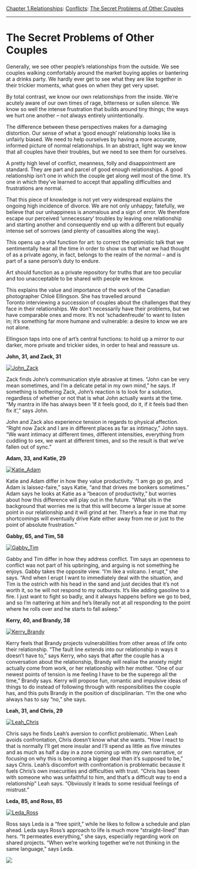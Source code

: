 [Chapter 1.Relationships](https://www.theschooloflife.com/thebookoflife/category/relationships/): [Conflicts](https://www.theschooloflife.com/thebookoflife/category/relationships/conflicts/): [The Secret Problems of Other Couples](https://www.theschooloflife.com/thebookoflife/the-secret-problems-of-other-couples/)

* * *

# The Secret Problems of Other Couples

Generally, we see other people’s relationships from the outside. We see couples walking comfortably around the market buying apples or bantering at a drinks party. We hardly ever get to see what they are like together in their trickier moments, what goes on when they get very upset.

By total contrast, we know our own relationships from the inside. We’re acutely aware of our own times of rage, bitterness or sullen silence. We know so well the intense frustration that builds around tiny things; the ways we hurt one another – not always entirely unintentionally.

The difference between these perspectives makes for a damaging distortion. Our sense of what a ‘good enough’ relationship looks like is unfairly biased. We need to help ourselves by having a more accurate, informed picture of normal relationships. In an abstract, light way we know that all couples have their troubles, but we need to see them for ourselves.

A pretty high level of conflict, meanness, folly and disappointment are standard. They are part and parcel of good enough relationships. A good relationship isn’t one in which the couple get along well most of the time. It’s one in which they’ve learned to accept that appalling difficulties and frustrations are normal.

That this piece of knowledge is not yet very widespread explains the ongoing high incidence of divorce. We are not only unhappy; fatefully, we believe that our unhappiness is anomalous&nbsp;and a sign of error. We therefore escape our perceived ‘unnecessary’ troubles by leaving one relationship and starting another and consequently&nbsp;end up with a different but equally intense set of sorrows (and plenty of casualties along the way).

This opens up a vital function for art: to correct the optimistic talk&nbsp;that&nbsp;we sentimentally hear all the time&nbsp;in order to show us that what we had thought of as a private agony, in fact, belongs to the realm of the normal – and is part of a sane person’s duty to endure.

Art should function as a private repository for truths that are too peculiar and too unacceptable to be shared with people we know.

This explains the value and importance of the work of the Canadian photographer Chloë Ellingson. She has travelled around Toronto&nbsp;interviewing a succession of couples about the challenges that they face in their relationships. We don’t necessarily have their problems, but we have comparable ones and more. It’s not ‘schadenfreude’ to want to listen in; it’s something far more humane and vulnerable: a desire to know we are not alone.

Ellingson taps into one of art’s central functions: to hold up a mirror to our darker, more private and trickier sides, in order to heal and reassure us.

**John, 31, and Zack, 31**

[![John_Zack](https://www.theschooloflife.com/thebookoflife/wp-content/uploads/2015/01/John_Zack.jpg)](http://www.thebookoflife.org/wp-content/uploads/2015/01/John_Zack.jpg)

Zack finds John’s communication style abrasive at times. “John can be very mean sometimes, and I’m a delicate petal in my own mind,” he says. If something is bothering Zack, John’s reaction is to look for a solution, regardless of whether or not that is what John actually wants at the time. “My mantra in life has always been ‘If it feels good, do it, if it feels bad then fix it’,” says John.

John and Zack also experience tension in regards to physical affection. “Right now Zack and I are in different places as far as intimacy,” John says. “We want intimacy at different times, different intensities, everything from cuddling to sex, we want at different times, and so the result is that we’ve fallen out of sync.”

**Adam, 33, and Katie, 29**

[![Katie_Adam](https://www.theschooloflife.com/thebookoflife/wp-content/uploads/2015/01/Katie_Adam.jpg)](http://www.thebookoflife.org/wp-content/uploads/2015/01/Katie_Adam.jpg)

Katie and Adam differ in how they value productivity. “I am go go go, and Adam is laissez-faire,” says Katie, “and that drives me bonkers sometimes.” Adam says he looks at Katie as a “beacon of productivity,” but worries about how this difference will play out in the future. “What sits in the background that worries me is that this will become a larger issue at some point in our relationship and it will grind at her. There’s a fear in me that my shortcomings will eventually drive Kate either away from me or just to the point of absolute frustration.”

**Gabby, 65, and Tim, 58**

[![Gabby_Tim](https://www.theschooloflife.com/thebookoflife/wp-content/uploads/2015/01/Gabby_Tim.jpg)](http://www.thebookoflife.org/wp-content/uploads/2015/01/Gabby_Tim.jpg)

Gabby and Tim differ in how they address conflict. Tim says an openness to conflict was not part of his upbringing, and arguing is not something he enjoys. Gabby takes the opposite view. “I’m like a volcano. I erupt,” she says. “And when I erupt I want to immediately deal with the situation, and Tim is the ostrich with his head in the sand and just decides that it’s not worth it, so he will not respond to my outbursts. It’s like adding gasoline to a fire. I just want to fight so badly, and it always happens before we go to bed, and so I’m nattering at him and he’s literally not at all responding to the point where he rolls over and he starts to fall asleep.”

**Kerry, 40, and Brandy, 38**

[![Kerry_Brandy](https://www.theschooloflife.com/thebookoflife/wp-content/uploads/2015/01/Kerry_Brandy.jpg)](http://www.thebookoflife.org/wp-content/uploads/2015/01/Kerry_Brandy.jpg)

Kerry feels that Brandy projects vulnerabilities from other areas of life onto their relationship. “The fault line extends into our relationship in ways it doesn’t have to,” says Kerry, who says that after the couple has a conversation about the relationship, Brandy will realise the anxiety might actually come from work, or her relationship with her mother. “One of our newest points of tension is me feeling I have to be the superego all the time,” Brandy says. Kerry will propose fun, romantic and impulsive ideas of things to do instead of following through with responsibilities the couple has, and this puts Brandy in the position of disciplinarian. “I’m the one who always has to say “no,” she says.

**Leah, 31, and Chris, 29**

[![Leah_Chris](https://www.theschooloflife.com/thebookoflife/wp-content/uploads/2015/01/Leah_Chris.jpg)](http://www.thebookoflife.org/wp-content/uploads/2015/01/Leah_Chris.jpg)

Chris says he finds Leah’s aversion to conflict problematic. When Leah avoids confrontation, Chris doesn’t know what she wants. “How I react to that is normally I’ll get more insular and I’ll spend as little as five minutes and as much as half a day in a zone coming up with my own narrative, or focusing on why this is becoming a bigger deal than it’s supposed to be,” says Chris. Leah’s discomfort with confrontation is problematic because it fuels Chris’s own insecurities and difficulties with trust. “Chris has been with someone who was unfaithful to him, and that’s a difficult way to end a relationship” Leah says. “Obviously it leads to some residual feelings of mistrust.”

**Leda, 85, and Ross, 85**

[![Leda_Ross](https://www.theschooloflife.com/thebookoflife/wp-content/uploads/2015/01/Leda_Ross.jpg)](http://www.thebookoflife.org/wp-content/uploads/2015/01/Leda_Ross.jpg)

Ross says Leda is a “free spirit,” while he likes to follow a schedule and plan ahead. Leda says Ross’s approach to life is much more “straight-lined” than hers. “It permeates everything,” she says, especially regarding work on shared projects. “When we’re working together we’re not thinking in the same language,” says Leda.

[![](https://img.youtube.com/vi/rAAIl_-IM3s/0.jpg)](//www.youtube.com/embed/rAAIl_-IM3s '')

